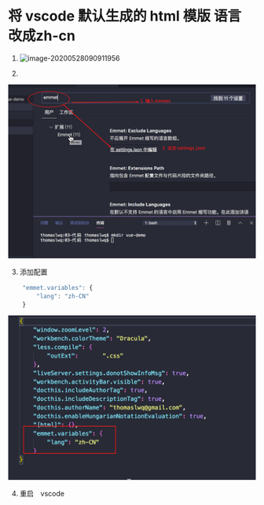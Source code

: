 



# 将 vscode 默认生成的 html  模版 语言 改成zh-cn

1. ![image-20200528090911956](%E8%AF%BE%E5%A0%82%E7%AC%94%E8%AE%B0.assets/image-20200528090911956.png)

2. 

![image-20200528091028526](%E8%AF%BE%E5%A0%82%E7%AC%94%E8%AE%B0.assets/image-20200528091028526.png)

3. 添加配置

```js
    "emmet.variables": {
        "lang": "zh-CN"
    }
```



![image-20200528091120802](%E8%AF%BE%E5%A0%82%E7%AC%94%E8%AE%B0.assets/image-20200528091120802.png)

4. 重启　vscode 